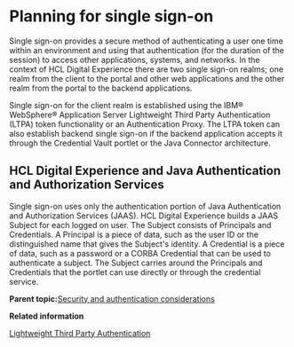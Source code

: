 # Planning for single sign-on

Single sign-on provides a secure method of authenticating a user one time within an environment and using that authentication \(for the duration of the session\) to access other applications, systems, and networks. In the context of HCL Digital Experience there are two single sign-on realms; one realm from the client to the portal and other web applications and the other realm from the portal to the backend applications.

Single sign-on for the client realm is established using the IBM® WebSphere® Application Server Lightweight Third Party Authentication \(LTPA\) token functionality or an Authentication Proxy. The LTPA token can also establish backend single sign-on if the backend application accepts it through the Credential Vault portlet or the Java Connector architecture.

## HCL Digital Experience and Java Authentication and Authorization Services

Single sign-on uses only the authentication portion of Java Authentication and Authorization Services \(JAAS\). HCL Digital Experience builds a JAAS Subject for each logged on user. The Subject consists of Principals and Credentials. A Principal is a piece of data, such as the user ID or the distinguished name that gives the Subject's identity. A Credential is a piece of data, such as a password or a CORBA Credential that can be used to authenticate a subject. The Subject carries around the Principals and Credentials that the portlet can use directly or through the credential service.

**Parent topic:**[Security and authentication considerations](../plan/plan_secauth.md)

**Related information**  


[Lightweight Third Party Authentication](https://www.ibm.com/docs/en/SSEQTP_8.5.5/com.ibm.websphere.base.doc/ae/csec_ltpa.html)

